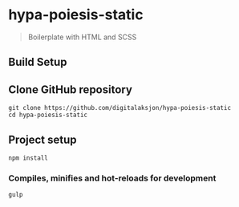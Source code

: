 # hypa-poiesis-static

> Boilerplate with HTML and SCSS

## Build Setup

## Clone GitHub repository
```
git clone https://github.com/digitalaksjon/hypa-poiesis-static
cd hypa-poiesis-static
```
## Project setup
```
npm install
```
### Compiles, minifies and hot-reloads for development
```
gulp
```
